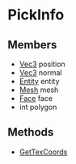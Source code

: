 # PickInfo #

## Members ##
- [Vec3](CPP_dVec3.md) position
- [Vec3](CPP_dVec3.md) normal
- [Entity](CPP_Entity.md) entity
- [Mesh](CPP_Mesh.md) mesh
- [Face](CPP_Face.md) face
- int polygon

## Methods ##
- [GetTexCoords](CPP_PickInfo_GetTexCoords.md)
